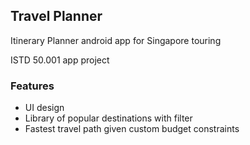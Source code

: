 ## Travel Planner
Itinerary Planner android app for Singapore touring

ISTD 50.001 app project

### Features
- UI design
- Library of popular destinations with filter
- Fastest travel path given custom budget constraints

